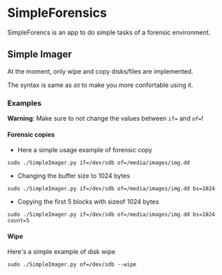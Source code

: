 # SimpleForensics

SimpleForencs is an app to do simple tasks of a forensic environment.

## Simple Imager
At the moment, only wipe and copy disks/files are implemented.

The syntax is same as `dd` to make you more confortable using it.

### Examples
**Warning**: Make sure to not change the values between `if=` and `of=`!

#### Forensic copies
 * Here a simple usage example of forensic copy
```
sudo ./SimpleImager.py if=/dev/sdb of=/media/images/img.dd
```
* Changing the buffer size to 1024 bytes
```
sudo ./SimpleImager.py if=/dev/sdb of=/media/images/img.dd bs=1024
```
* Copying the first 5 blocks with sizeof 1024 bytes
```
sudo ./SimpleImager.py if=/dev/sdb of=/media/images/img.dd bs=1024 count=5
```

#### Wipe
Here's a simple example of disk wipe
```
sudo ./SimpleImager.py of=/dev/sdb --wipe
```